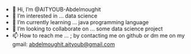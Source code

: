 - 👋 Hi, I’m @AITYOUB-Abdelmoughit
- 👀 I’m interested in ... data science
- 🌱 I’m currently learning ... java programming language
- 💞️ I’m looking to collaborate on ... some data science project
- 📫 How to reach me ... ; by contacting me on github or dm me on my gmail: abdelmoughit.aityoub@gmail.com

<!---
AITYOUB-Abdelmoughit/AITYOUB-Abdelmoughit is a ✨ special ✨ repository because its `README.md` (this file) appears on your GitHub profile.
You can click the Preview link to take a look at your changes.
--->
